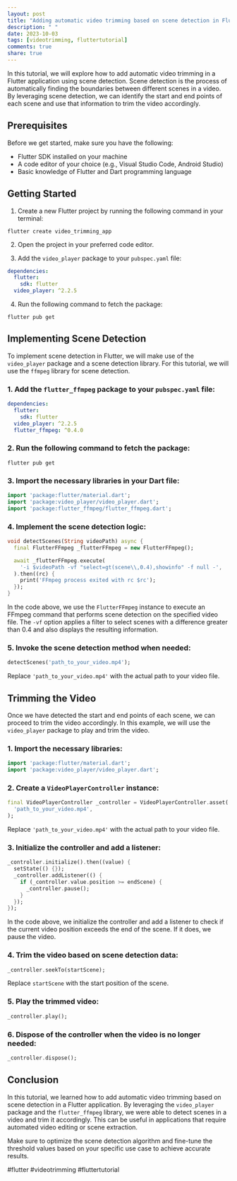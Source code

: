 ```yaml
---
layout: post
title: "Adding automatic video trimming based on scene detection in Flutter"
description: " "
date: 2023-10-03
tags: [videotrimming, fluttertutorial]
comments: true
share: true
---
```


In this tutorial, we will explore how to add automatic video trimming in a Flutter application using scene detection. Scene detection is the process of automatically finding the boundaries between different scenes in a video. By leveraging scene detection, we can identify the start and end points of each scene and use that information to trim the video accordingly.

## Prerequisites

Before we get started, make sure you have the following:

- Flutter SDK installed on your machine
- A code editor of your choice (e.g., Visual Studio Code, Android Studio)
- Basic knowledge of Flutter and Dart programming language

## Getting Started

1. Create a new Flutter project by running the following command in your terminal:
```shell
flutter create video_trimming_app
```

2. Open the project in your preferred code editor.

3. Add the `video_player` package to your `pubspec.yaml` file:

```yaml
dependencies:
  flutter:
    sdk: flutter
  video_player: ^2.2.5
```

4. Run the following command to fetch the package:

```shell
flutter pub get
```

## Implementing Scene Detection

To implement scene detection in Flutter, we will make use of the `video_player` package and a scene detection library. For this tutorial, we will use the `ffmpeg` library for scene detection.

### 1. Add the `flutter_ffmpeg` package to your `pubspec.yaml` file:

```yaml
dependencies:
  flutter:
    sdk: flutter
  video_player: ^2.2.5
  flutter_ffmpeg: ^0.4.0
```

### 2. Run the following command to fetch the package:

```shell
flutter pub get
```

### 3. Import the necessary libraries in your Dart file:

```dart
import 'package:flutter/material.dart';
import 'package:video_player/video_player.dart';
import 'package:flutter_ffmpeg/flutter_ffmpeg.dart';
```

### 4. Implement the scene detection logic:

```dart
void detectScenes(String videoPath) async {
  final FlutterFFmpeg _flutterFFmpeg = new FlutterFFmpeg();

  await _flutterFFmpeg.execute(
    '-i $videoPath -vf "select=gt(scene\\,0.4),showinfo" -f null -',
  ).then((rc) {
    print('FFmpeg process exited with rc $rc');
  });
}
```

In the code above, we use the `FlutterFFmpeg` instance to execute an FFmpeg command that performs scene detection on the specified video file. The `-vf` option applies a filter to select scenes with a difference greater than 0.4 and also displays the resulting information.

### 5. Invoke the scene detection method when needed:

```dart
detectScenes('path_to_your_video.mp4');
```

Replace `'path_to_your_video.mp4'` with the actual path to your video file.

## Trimming the Video

Once we have detected the start and end points of each scene, we can proceed to trim the video accordingly. In this example, we will use the `video_player` package to play and trim the video.

### 1. Import the necessary libraries:

```dart
import 'package:flutter/material.dart';
import 'package:video_player/video_player.dart';
```

### 2. Create a `VideoPlayerController` instance:

```dart
final VideoPlayerController _controller = VideoPlayerController.asset(
  'path_to_your_video.mp4',
);
```

Replace `'path_to_your_video.mp4'` with the actual path to your video file.

### 3. Initialize the controller and add a listener:

```dart
_controller.initialize().then((value) {
  setState(() {});
  _controller.addListener(() {
    if (_controller.value.position >= endScene) {
      _controller.pause();
    }
  });
});
```

In the code above, we initialize the controller and add a listener to check if the current video position exceeds the end of the scene. If it does, we pause the video.

### 4. Trim the video based on scene detection data:

```dart
_controller.seekTo(startScene);
```

Replace `startScene` with the start position of the scene.

### 5. Play the trimmed video:

```dart
_controller.play();
```

### 6. Dispose of the controller when the video is no longer needed:

```dart
_controller.dispose();
```

## Conclusion

In this tutorial, we learned how to add automatic video trimming based on scene detection in a Flutter application. By leveraging the `video_player` package and the `flutter_ffmpeg` library, we were able to detect scenes in a video and trim it accordingly. This can be useful in applications that require automated video editing or scene extraction.

Make sure to optimize the scene detection algorithm and fine-tune the threshold values based on your specific use case to achieve accurate results.

#flutter #videotrimming #fluttertutorial